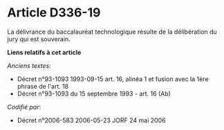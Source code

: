 # Article D336-19

La délivrance du baccalauréat technologique résulte de la délibération du jury qui est souverain.

**Liens relatifs à cet article**

_Anciens textes_:

  - Décret n°93-1093 1993-09-15 art. 16, alinéa 1 et fusion avec la 1ère phrase de l'art. 18
  - Décret n°93-1093 du 15 septembre 1993 - art. 16 (Ab)

_Codifié par_:

  - Décret n°2006-583 2006-05-23 JORF 24 mai 2006
